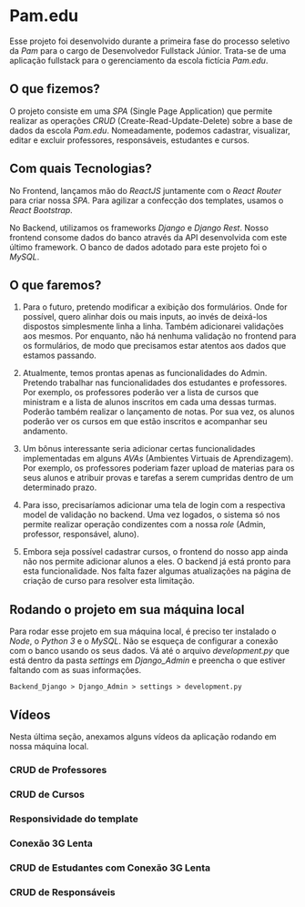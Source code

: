 # Pam.edu

Esse projeto foi desenvolvido durante a primeira fase do processo seletivo da *Pam* para o cargo de Desenvolvedor Fullstack Júnior. Trata-se de uma aplicação fullstack para o gerenciamento da escola fictícia *Pam.edu*.

## O que fizemos?

O projeto consiste em uma *SPA* (Single Page Application) que permite realizar as operações *CRUD* (Create-Read-Update-Delete) sobre a base de dados da escola *Pam.edu*. Nomeadamente, podemos cadastrar, visualizar, editar e excluir professores, responsáveis, estudantes e cursos.

## Com quais Tecnologias?

No Frontend, lançamos mão do *ReactJS* juntamente com o *React Router* para criar nossa *SPA*. Para agilizar a confecção dos templates, usamos o *React Bootstrap*.

No Backend, utilizamos os frameworks *Django* e *Django Rest*. Nosso frontend consome dados do banco através da API desenvolvida com este último framework. O banco de dados adotado para este projeto foi o *MySQL*.

## O que faremos?

1. Para o futuro, pretendo modificar a exibição dos formulários. Onde for possível, quero alinhar dois ou mais inputs, ao invés de deixá-los dispostos simplesmente linha a linha. Também adicionarei validações aos mesmos. Por enquanto, não há nenhuma validação no frontend para os formulários, de modo que precisamos estar atentos aos dados que estamos passando.

2. Atualmente, temos prontas apenas as funcionalidades do Admin. Pretendo trabalhar nas funcionalidades dos estudantes e professores. Por exemplo, os professores poderão ver a lista de cursos que ministram e a lista de alunos inscritos em cada uma dessas turmas. Poderão também realizar o lançamento de notas. Por sua vez, os alunos poderão ver os cursos em que estão inscritos e acompanhar seu andamento.

3. Um bônus interessante seria adicionar certas funcionalidades implementadas em alguns *AVAs* (Ambientes Virtuais de Aprendizagem). Por exemplo, os professores poderiam fazer upload de materias para os seus alunos e atribuir provas e tarefas a serem cumpridas dentro de um determinado prazo.

4. Para isso, precisaríamos adicionar uma tela de login com a respectiva model de validação no backend. Uma vez logados, o sistema só nos permite realizar operação condizentes com a nossa *role* (Admin, professor, responsável, aluno).

5. Embora seja possível cadastrar cursos, o frontend do nosso app ainda não nos permite adicionar alunos a eles. O backend já está pronto para esta funcionalidade. Nos falta fazer algumas atualizações na página de criação de curso para resolver esta limitação.

## Rodando o projeto em sua máquina local 

Para rodar esse projeto em sua máquina local, é preciso ter instalado o *Node*, o *Python 3* e o *MySQL*. Não se esqueça de configurar a conexão com o banco usando os seus dados. Vá até o arquivo *development.py* que está dentro da pasta *settings* em *Django_Admin* e preencha o que estiver faltando com as suas informações.

```
Backend_Django > Django_Admin > settings > development.py
```

## Vídeos

Nesta última seção, anexamos alguns vídeos da aplicação rodando em nossa máquina local.

### CRUD de Professores

### CRUD de Cursos

### Responsividade do template

### Conexão 3G Lenta

### CRUD de Estudantes com Conexão 3G Lenta

### CRUD de Responsáveis